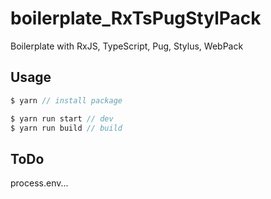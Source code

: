 boilerplate_RxTsPugStylPack
====

Boilerplate with RxJS, TypeScript, Pug, Stylus, WebPack

## Usage

```javascript
$ yarn // install package

$ yarn run start // dev
$ yarn run build // build
```

## ToDo

process.env...
